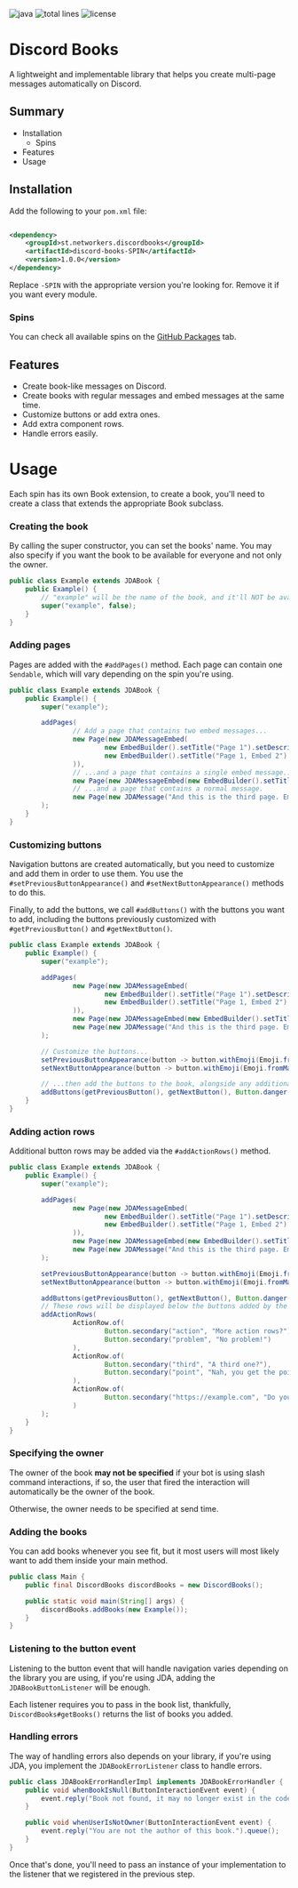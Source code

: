 ![java](https://img.shields.io/badge/java-%23ED8B00.svg?style=flat&logo=java&logoColor=white) ![total lines](https://img.shields.io/tokei/lines/github/frequential/discord-books) ![license](https://img.shields.io/github/license/frequential/discord-books)

# Discord Books

A lightweight and implementable library that helps you create multi-page messages automatically on Discord.

## Summary

* Installation
    * Spins
* Features
* Usage

## Installation

Add the following to your `pom.xml` file:

```xml

<dependency>
    <groupId>st.networkers.discordbooks</groupId>
    <artifactId>discord-books-SPIN</artifactId>
    <version>1.0.0</version>
</dependency> 
```

Replace `-SPIN` with the appropriate version you're looking for. Remove it if you want every module.

### Spins

You can check all available spins on
the [GitHub Packages](https://github.com/frequential?tab=packages&repo_name=discord-books) tab.

## Features

* Create book-like messages on Discord.
* Create books with regular messages and embed messages at the same time.
* Customize buttons or add extra ones.
* Add extra component rows.
* Handle errors easily.

# Usage

Each spin has its own Book extension, to create a book, you'll need to create a class that extends the appropriate Book
subclass.

### Creating the book

By calling the super constructor, you can set the books' name. You may also specify if you want the book to be available
for everyone and not only the owner.

```java
public class Example extends JDABook {
    public Example() {
        // "example" will be the name of the book, and it'll NOT be available for everyone.
        super("example", false);
    }
}
```

### Adding pages

Pages are added with the `#addPages()` method. Each page can contain one `Sendable`, which will vary depending on the
spin you're using.

```java
public class Example extends JDABook {
    public Example() {
        super("example");

        addPages(
                // Add a page that contains two embed messages...
                new Page(new JDAMessageEmbed(
                        new EmbedBuilder().setTitle("Page 1").setDescription("This is an example of a page, you can put whatever you like in here").build(),
                        new EmbedBuilder().setTitle("Page 1, Embed 2").setDescription("Yes, a page can also have multiple embeds").build()
                )),
                // ...and a page that contains a single embed message...
                new Page(new JDAMessageEmbed(new EmbedBuilder().setTitle("Page 2").setDescription("This is the second page. All the previous' page content has been replaced.").build())),
                // ...and a page that contains a normal message.
                new Page(new JDAMessage("And this is the third page. Embeds aren't required, you know?"))
        );
    }
}
```

### Customizing buttons

Navigation buttons are created automatically, but you need to customize and add them in order to use them. You use
the  `#setPreviousButtonAppearance()` and `#setNextButtonAppearance()` methods to do this.

Finally, to add the buttons, we call `#addButtons()` with the buttons you want to add, including the buttons previously
customized with `#getPreviousButton()` and `#getNextButton()`.

```java
public class Example extends JDABook {
    public Example() {
        super("example");

        addPages(
                new Page(new JDAMessageEmbed(
                        new EmbedBuilder().setTitle("Page 1").setDescription("This is an example of a page, you can put whatever you like in here").build(),
                        new EmbedBuilder().setTitle("Page 1, Embed 2").setDescription("Yes, a page can also have multiple embeds").build()
                )),
                new Page(new JDAMessageEmbed(new EmbedBuilder().setTitle("Page 2").setDescription("This is the second page. All the previous' page content has been replaced.").build())),
                new Page(new JDAMessage("And this is the third page. Embeds aren't required, you know?"))
        );

        // Customize the buttons...
        setPreviousButtonAppearance(button -> button.withEmoji(Emoji.fromMarkdown("⬅️")));
        setNextButtonAppearance(button -> button.withEmoji(Emoji.fromMarkdown("➡️")));

        // ...then add the buttons to the book, alongside any additional buttons you want to add.
        addButtons(getPreviousButton(), getNextButton(), Button.danger("close", "Discard"));
    }
}
```

### Adding action rows

Additional button rows may be added via the `#addActionRows()` method.

```java
public class Example extends JDABook {
    public Example() {
        super("example");

        addPages(
                new Page(new JDAMessageEmbed(
                        new EmbedBuilder().setTitle("Page 1").setDescription("This is an example of a page, you can put whatever you like in here").build(),
                        new EmbedBuilder().setTitle("Page 1, Embed 2").setDescription("Yes, a page can also have multiple embeds").build()
                )),
                new Page(new JDAMessageEmbed(new EmbedBuilder().setTitle("Page 2").setDescription("This is the second page. All the previous' page content has been replaced.").build())),
                new Page(new JDAMessage("And this is the third page. Embeds aren't required, you know?"))
        );

        setPreviousButtonAppearance(button -> button.withEmoji(Emoji.fromMarkdown("⬅️")));
        setNextButtonAppearance(button -> button.withEmoji(Emoji.fromMarkdown("➡️")));

        addButtons(getPreviousButton(), getNextButton(), Button.danger("close", "Discard"));
        // These rows will be displayed below the buttons added by the #addButtons() method.
        addActionRows(
                ActionRow.of(
                        Button.secondary("action", "More action rows?"),
                        Button.secondary("problem", "No problem!")
                ),
                ActionRow.of(
                        Button.secondary("third", "A third one?"),
                        Button.secondary("point", "Nah, you get the point.")
                ),
                ActionRow.of(
                        Button.secondary("https://example.com", "Do you...?")
                )
        );
    }
}
```

### Specifying the owner

The owner of the book **may not be specified** if your bot is using slash command interactions, if so, the user that
fired the interaction will automatically be the owner of the book.

Otherwise, the owner needs to be specified at send time.

### Adding the books

You can add books whenever you see fit, but it most users will most likely want to add them inside your main method.

```java
public class Main {
    public final DiscordBooks discordBooks = new DiscordBooks();

    public static void main(String[] args) {
        discordBooks.addBooks(new Example());
    }
}
```

### Listening to the button event

Listening to the button event that will handle navigation varies depending on the library you are using, if you're using
JDA, adding the `JDABookButtonListener` will be enough.

Each listener requires you to pass in the book list, thankfully, `DiscordBooks#getBooks()` returns the list of books you
added.

### Handling errors

The way of handling errors also depends on your library, if you're using JDA, you implement the `JDABookErrorListener`
class to handle errors.

```java
public class JDABookErrorHandlerImpl implements JDABookErrorHandler {
    public void whenBookIsNull(ButtonInteractionEvent event) {
        event.reply("Book not found, it may no longer exist in the codebase.").queue();
    }

    public void whenUserIsNotOwner(ButtonInteractionEvent event) {
        event.reply("You are not the author of this book.").queue();
    }
}
```

Once that's done, you'll need to pass an instance of your implementation to the listener that we registered in the previous step.